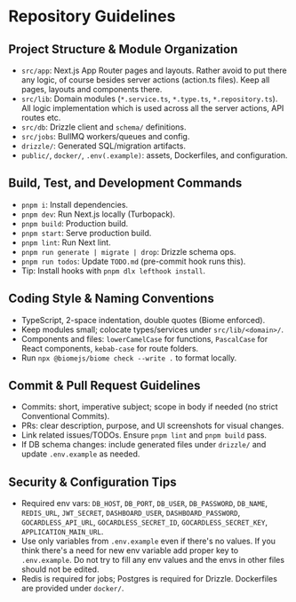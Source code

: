# Repository Guidelines

## Project Structure & Module Organization
- `src/app`: Next.js App Router pages and layouts. Rather avoid to put there any logic, of course besides server actions (action.ts files). Keep all pages, layouts and components there.
- `src/lib`: Domain modules (`*.service.ts`, `*.type.ts`, `*.repository.ts`). All logic implementation which is used across all the server actions, API routes etc.
- `src/db`: Drizzle client and `schema/` definitions.
- `src/jobs`: BullMQ workers/queues and config.
- `drizzle/`: Generated SQL/migration artifacts.
- `public/`, `docker/`, `.env(.example)`: assets, Dockerfiles, and configuration.

## Build, Test, and Development Commands
- `pnpm i`: Install dependencies.
- `pnpm dev`: Run Next.js locally (Turbopack).
- `pnpm build`: Production build.
- `pnpm start`: Serve production build.
- `pnpm lint`: Run Next lint.
- `pnpm run generate | migrate | drop`: Drizzle schema ops.
- `pnpm run todos`: Update `TODO.md` (pre-commit hook runs this).
- Tip: Install hooks with `pnpm dlx lefthook install`.

## Coding Style & Naming Conventions
- TypeScript, 2-space indentation, double quotes (Biome enforced).
- Keep modules small; colocate types/services under `src/lib/<domain>/`.
- Components and files: `lowerCamelCase` for functions, `PascalCase` for React components, `kebab-case` for route folders.
- Run `npx @biomejs/biome check --write .` to format locally.

<!-- ## Testing Guidelines
- Currently no test suite is configured. When adding tests:
  - Place unit tests near code using `__tests__/` and `*.test.ts`.
  - Prefer Vitest/Jest for unit; Playwright for e2e.
  - Add `pnpm test` script and ensure CI runs `lint`, `build`, and tests. -->

## Commit & Pull Request Guidelines
- Commits: short, imperative subject; scope in body if needed (no strict Conventional Commits).
- PRs: clear description, purpose, and UI screenshots for visual changes.
- Link related issues/TODOs. Ensure `pnpm lint` and `pnpm build` pass.
- If DB schema changes: include generated files under `drizzle/` and update `.env.example` as needed.

## Security & Configuration Tips
- Required env vars: `DB_HOST`, `DB_PORT`, `DB_USER`, `DB_PASSWORD`, `DB_NAME`, `REDIS_URL`, `JWT_SECRET`, `DASHBOARD_USER`, `DASHBOARD_PASSWORD`, `GOCARDLESS_API_URL`, `GOCARDLESS_SECRET_ID`, `GOCARDLESS_SECRET_KEY`, `APPLICATION_MAIN_URL`.
- Use only variables from `.env.example` even if there's no values. If you think there's a need for new env variable add proper key to `.env.example`. Do not try to fill any env values and the envs in other files should not be edited.
- Redis is required for jobs; Postgres is required for Drizzle. Dockerfiles are provided under `docker/`.
